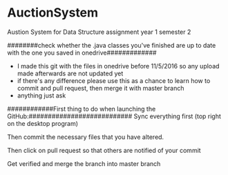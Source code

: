 # AuctionSystem
Austion System for Data Structure assignment year 1 semester 2

########check whether the .java classes you've finished are up to date with the one you saved in onedrive#############
- I made this git with the files in onedrive before 11/5/2016 so any upload made afterwards are not updated yet
- if there's any difference please use this as a chance to learn how to commit and pull request, then merge it with master branch
- anything just ask

############First thing to do when launching the GitHub:###########################
Sync everything first (top right on the desktop program)

Then commit the necessary files that you have altered.

Then click on pull request so that others are notified of your commit

Get verified and merge the branch into master branch
